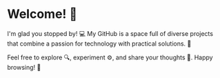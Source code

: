 # Welcome! 👋

I'm glad you stopped by! 💻 My GitHub is a space full of diverse projects that combine a passion for technology with practical solutions. 🌟  

Feel free to explore 🔍, experiment ⚙️, and share your thoughts 💬. Happy browsing! 🚀
